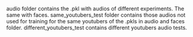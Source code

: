 audio folder contains the .pkl with audios of different experiments. The same with faces. same_youtubers_test folder contains those audios not used for training for the same youtubers of the .pkls in audio and faces folder. different_youtubers_test contains different youtubers audio tests.
